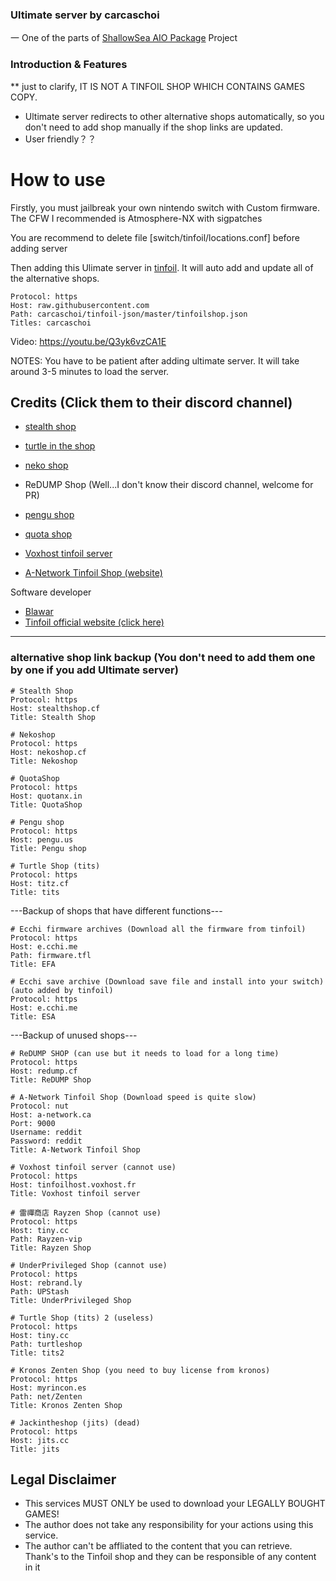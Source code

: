 ### Ultimate server by carcaschoi
一 One of the parts of [ShallowSea AIO Package](https://github.com/carcaschoi/ShallowSea) Project
### Introduction & Features
** just to clarify, IT IS NOT A TINFOIL SHOP WHICH CONTAINS GAMES COPY. 
* Ultimate server redirects to other alternative shops automatically, so you don't need to add shop manually if the shop links are updated.
* User friendly？？

# How to use
Firstly, you must jailbreak your own nintendo switch with Custom firmware. The CFW I recommended is Atmosphere-NX with sigpatches

You are recommend to delete file [switch/tinfoil/locations.conf] before adding server

Then adding this Ulimate server in [tinfoil](https://tinfoil.io). It will auto add and update all of the alternative shops.

```
Protocol: https
Host: raw.githubusercontent.com
Path: carcaschoi/tinfoil-json/master/tinfoilshop.json
Titles: carcaschoi
```
Video: https://youtu.be/Q3yk6vzCA1E

NOTES: You have to be patient after adding ultimate server. It will take around 3-5 minutes to load the server.

## Credits (Click them to their discord channel)
* [stealth shop](https://discord.gg/EZMAupDvWE)
* [turtle in the shop](https://discord.gg/QFXjFa3Jkh)
* [neko shop](https://discord.gg/pytKu48eMk)
* ReDUMP Shop (Well...I don't know their discord channel, welcome for PR)
* [pengu shop](https://discord.gg/VAadvt9KFH)
* [quota shop](https://discord.gg/kjvT5ah)
* [Voxhost tinfoil server](https://tinfoil.voxhost.fr/discord)

* [A-Network Tinfoil Shop (website)](https://a-network.ca/switch.php)

Software developer
* [Blawar](https://github.com/blawar)
* [Tinfoil official website (click here)](https://tinfoil.io)
---------------------------------------------
### alternative shop link backup (You don't need to add them one by one if you add Ultimate server)
```
# Stealth Shop
Protocol: https
Host: stealthshop.cf
Title: Stealth Shop
```
```
# Nekoshop
Protocol: https
Host: nekoshop.cf
Title: Nekoshop
```
```
# QuotaShop
Protocol: https
Host: quotanx.in
Title: QuotaShop
```
```
# Pengu shop
Protocol: https
Host: pengu.us
Title: Pengu shop
```
```
# Turtle Shop (tits)
Protocol: https
Host: titz.cf
Title: tits
```
---Backup of shops that have different functions---
```
# Ecchi firmware archives (Download all the firmware from tinfoil)
Protocol: https
Host: e.cchi.me
Path: firmware.tfl
Title: EFA
```
```
# Ecchi save archive (Download save file and install into your switch)(auto added by tinfoil)
Protocol: https
Host: e.cchi.me
Title: ESA
```
---Backup of unused shops---
```
# ReDUMP SHOP (can use but it needs to load for a long time)
Protocol: https
Host: redump.cf
Title: ReDUMP Shop
```
```
# A-Network Tinfoil Shop (Download speed is quite slow)
Protocol: nut
Host: a-network.ca
Port: 9000
Username: reddit
Password: reddit
Title: A-Network Tinfoil Shop
```
```
# Voxhost tinfoil server (cannot use)
Protocol: https
Host: tinfoilhost.voxhost.fr
Title: Voxhost tinfoil server
```
```
# 雷禪商店 Rayzen Shop (cannot use)
Protocol: https
Host: tiny.cc
Path: Rayzen-vip
Title: Rayzen Shop
```
```
# UnderPrivileged Shop (cannot use)
Protocol: https
Host: rebrand.ly
Path: UPStash
Title: UnderPrivileged Shop
```
```
# Turtle Shop (tits) 2 (useless)
Protocol: https
Host: tiny.cc
Path: turtleshop
Title: tits2
```
```
# Kronos Zenten Shop (you need to buy license from kronos)
Protocol: https
Host: myrincon.es
Path: net/Zenten
Title: Kronos Zenten Shop
```
```
# Jackintheshop (jits) (dead)
Protocol: https
Host: jits.cc
Title: jits
```
## Legal Disclaimer 
- This services MUST ONLY be used to download your LEGALLY BOUGHT GAMES!
- The author does not take any responsibility for your actions using this service.
- The author can't be affliated to the content that you can retrieve. Thank's to the Tinfoil shop and they can be responsible of any content in it
